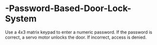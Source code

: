 # -Password-Based-Door-Lock-System
Use a 4x3 matrix keypad to enter a numeric password. If the password is correct, a servo motor unlocks the door. If incorrect, access is denied.

